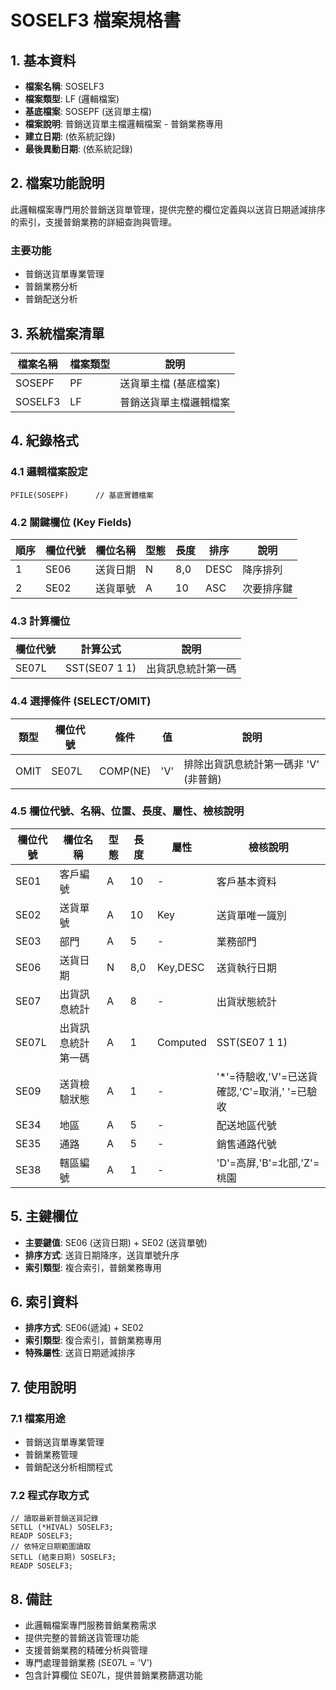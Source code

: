 # SOSELF3 檔案規格書

## 1. 基本資料
- **檔案名稱**: SOSELF3
- **檔案類型**: LF (邏輯檔案)
- **基底檔案**: SOSEPF (送貨單主檔)
- **檔案說明**: 普銷送貨單主檔邏輯檔案 - 普銷業務專用
- **建立日期**: (依系統記錄)
- **最後異動日期**: (依系統記錄)

## 2. 檔案功能說明
此邏輯檔案專門用於普銷送貨單管理，提供完整的欄位定義與以送貨日期遞減排序的索引，支援普銷業務的詳細查詢與管理。

### 主要功能
- 普銷送貨單專業管理
- 普銷業務分析
- 普銷配送分析

## 3. 系統檔案清單
| 檔案名稱 | 檔案類型 | 說明 |
|----------|----------|------|
| SOSEPF | PF | 送貨單主檔 (基底檔案) |
| SOSELF3 | LF | 普銷送貨單主檔邏輯檔案 |

## 4. 紀錄格式

### 4.1 邏輯檔案設定
```
PFILE(SOSEPF)      // 基底實體檔案
```

### 4.2 關鍵欄位 (Key Fields)
| 順序 | 欄位代號 | 欄位名稱 | 型態 | 長度 | 排序 | 說明 |
|------|----------|----------|------|------|------|------|
| 1 | SE06 | 送貨日期 | N | 8,0 | DESC | 降序排列 |
| 2 | SE02 | 送貨單號 | A | 10 | ASC | 次要排序鍵 |

### 4.3 計算欄位
| 欄位代號 | 計算公式 | 說明 |
|----------|----------|------|
| SE07L | SST(SE07 1 1) | 出貨訊息統計第一碼 |

### 4.4 選擇條件 (SELECT/OMIT)
| 類型 | 欄位代號 | 條件 | 值 | 說明 |
|------|----------|------|----|----|
| OMIT | SE07L | COMP(NE) | 'V' | 排除出貨訊息統計第一碼非 'V' (非普銷) |

### 4.5 欄位代號、名稱、位置、長度、屬性、檢核說明
| 欄位代號 | 欄位名稱 | 型態 | 長度 | 屬性 | 檢核說明 |
|----------|----------|------|------|------|----------|
| SE01 | 客戶編號 | A | 10 | - | 客戶基本資料 |
| SE02 | 送貨單號 | A | 10 | Key | 送貨單唯一識別 |
| SE03 | 部門 | A | 5 | - | 業務部門 |
| SE06 | 送貨日期 | N | 8,0 | Key,DESC | 送貨執行日期 |
| SE07 | 出貨訊息統計 | A | 8 | - | 出貨狀態統計 |
| SE07L | 出貨訊息統計第一碼 | A | 1 | Computed | SST(SE07 1 1) |
| SE09 | 送貨檢驗狀態 | A | 1 | - | '*'=待驗收,'V'=已送貨確認,'C'=取消,' '=已驗收 |
| SE34 | 地區 | A | 5 | - | 配送地區代號 |
| SE35 | 通路 | A | 5 | - | 銷售通路代號 |
| SE38 | 轄區編號 | A | 1 | - | 'D'=高屏,'B'=北部,'Z'=桃園 |

## 5. 主鍵欄位
- **主要鍵值**: SE06 (送貨日期) + SE02 (送貨單號)
- **排序方式**: 送貨日期降序，送貨單號升序
- **索引類型**: 複合索引，普銷業務專用

## 6. 索引資料
- **排序方式**: SE06(遞減) + SE02
- **索引類型**: 復合索引，普銷業務專用
- **特殊屬性**: 送貨日期遞減排序

## 7. 使用說明

### 7.1 檔案用途
- 普銷送貨單專業管理
- 普銷業務管理
- 普銷配送分析相關程式

### 7.2 程式存取方式
```rpg
// 讀取最新普銷送貨記錄
SETLL (*HIVAL) SOSELF3;
READP SOSELF3;
// 依特定日期範圍讀取
SETLL (結束日期) SOSELF3;
READP SOSELF3;
```

## 8. 備註
- 此邏輯檔案專門服務普銷業務需求
- 提供完整的普銷送貨管理功能
- 支援普銷業務的精確分析與管理
- 專門處理普銷業務 (SE07L = 'V')
- 包含計算欄位 SE07L，提供普銷業務篩選功能 